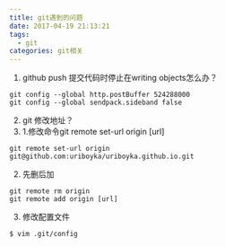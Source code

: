 ```yaml
---
title: git遇到的问题
date: 2017-04-19 21:13:21
tags:
  - git
categories: git相关
---
```


1. github push 提交代码时停止在writing objects怎么办？
  ```
  git config --global http.postBuffer 524288000
  git config --global sendpack.sideband false
  ```

2. git 修改地址？
  1. 1.修改命令git remote set-url origin [url]
  ```
  git remote set-url origin git@github.com:uriboyka/uriboyka.github.io.git
  ```
  2. 先删后加
  ```
  git remote rm origin
  git remote add origin [url]
  ```
  3. 修改配置文件
  ```
  $ vim .git/config
  ```
